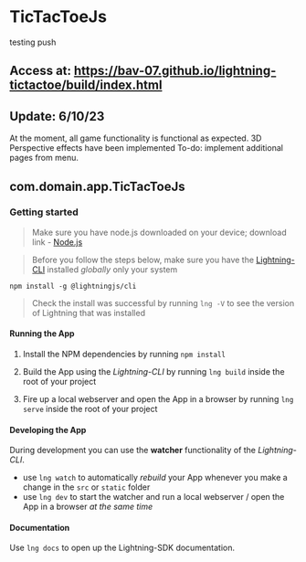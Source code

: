 # TicTacToeJs


testing push

## Access at: https://bav-07.github.io/lightning-tictactoe/build/index.html

## Update: 6/10/23
At the moment, all game functionality is functional as expected. 3D Perspective effects have been implemented
To-do: implement additional pages from menu.

## com.domain.app.TicTacToeJs

### Getting started

> Make sure you have node.js downloaded on your device; download link - [Node.js](https://nodejs.org/en/download)

> Before you follow the steps below, make sure you have the
[Lightning-CLI](https://rdkcentral.github.io/Lightning-CLI/#/) installed _globally_ only your system

```
npm install -g @lightningjs/cli
```
> Check the install was successful by running `lng -V` to see the version of Lightning that was installed

#### Running the App

1. Install the NPM dependencies by running `npm install`

2. Build the App using the _Lightning-CLI_ by running `lng build` inside the root of your project

3. Fire up a local webserver and open the App in a browser by running `lng serve` inside the root of your project

#### Developing the App

During development you can use the **watcher** functionality of the _Lightning-CLI_.

- use `lng watch` to automatically _rebuild_ your App whenever you make a change in the `src` or  `static` folder
- use `lng dev` to start the watcher and run a local webserver / open the App in a browser _at the same time_

#### Documentation

Use `lng docs` to open up the Lightning-SDK documentation.
